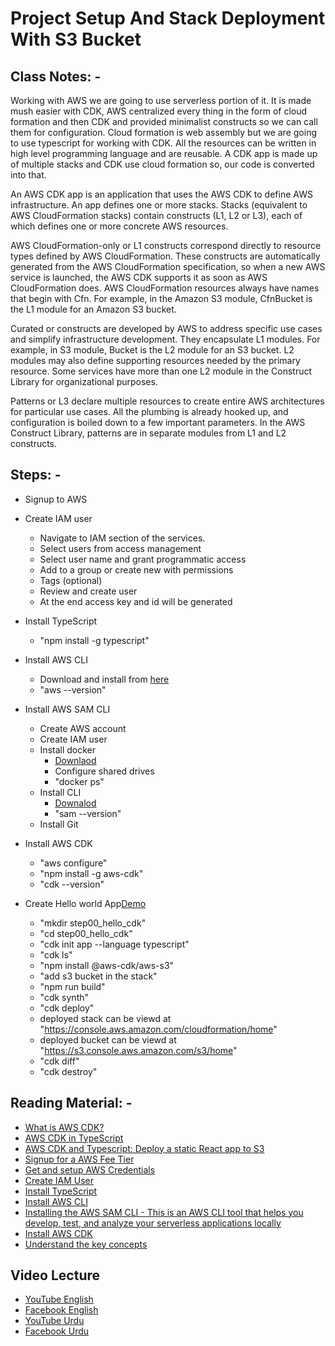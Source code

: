 # Project Setup And Stack Deployment With S3 Bucket

## Class Notes: -

Working with AWS we are going to use serverless portion of it. It is made mush easier with CDK, AWS centralized every thing in the form of cloud formation and then CDK and provided minimalist constructs so we can call them for configuration. Cloud formation is web assembly but we are going to use typescript for working with CDK. All the resources can be written in high level programming language and are reusable. A CDK app is made up of multiple stacks and CDK use cloud formation so, our code is converted into that.

An AWS CDK app is an application that uses the AWS CDK to define AWS infrastructure. An app defines one or more stacks. Stacks (equivalent to AWS CloudFormation stacks) contain constructs (L1, L2 or L3), each of which defines one or more concrete AWS resources.

AWS CloudFormation-only or L1 constructs correspond directly to resource types defined by AWS CloudFormation. These constructs are automatically generated from the AWS CloudFormation specification, so when a new AWS service is launched, the AWS CDK supports it as soon as AWS CloudFormation does. AWS CloudFormation resources always have names that begin with Cfn. For example, in the Amazon S3 module, CfnBucket is the L1 module for an Amazon S3 bucket.

Curated or constructs are developed by AWS to address specific use cases and simplify infrastructure development. They encapsulate L1 modules. For example, in S3 module, Bucket is the L2 module for an S3 bucket. L2 modules may also define supporting resources needed by the primary resource. Some services have more than one L2 module in the Construct Library for organizational purposes.

Patterns or L3 declare multiple resources to create entire AWS architectures for particular use cases. All the plumbing is already hooked up, and configuration is boiled down to a few important parameters. In the AWS Construct Library, patterns are in separate modules from L1 and L2 constructs.

## Steps: -

- Signup to AWS

- Create IAM user

  - Navigate to IAM section of the services.
  - Select users from access management
  - Select user name and grant programmatic access
  - Add to a group or create new with permissions
  - Tags (optional)
  - Review and create user
  - At the end access key and id will be generated

- Install TypeScript

  - "npm install -g typescript"

- Install AWS CLI

  - Download and install from [here](https://awscli.amazonaws.com/AWSCLIV2.msi)
  - "aws --version"

- Install AWS SAM CLI

  - Create AWS account
  - Create IAM user
  - Install docker
    - [Downlaod](https://docs.docker.com/docker-for-windows/install/)
    - Configure shared drives
    - "docker ps"
  - Install CLI
    - [Downalod](https://github.com/aws/aws-sam-cli/releases/latest/download/AWS_SAM_CLI_64_PY3.msi)
    - "sam --version"
  - Install Git

- Install AWS CDK

  - "aws configure"
  - "npm install -g aws-cdk"
  - "cdk --version"

- Create Hello world App[Demo](https://docs.aws.amazon.com/cdk/latest/guide/hello_world.html)
  - "mkdir step00_hello_cdk"
  - "cd step00_hello_cdk"
  - "cdk init app --language typescript"
  - "cdk ls"
  - "npm install @aws-cdk/aws-s3"
  - "add s3 bucket in the stack"
  - "npm run build"
  - "cdk synth"
  - "cdk deploy"
  - deployed stack can be viewd at "https://console.aws.amazon.com/cloudformation/home"
  - deployed bucket can be viewd at "https://s3.console.aws.amazon.com/s3/home"
  - "cdk diff"
  - "cdk destroy"

## Reading Material: -

- [What is AWS CDK?](https://serverless-stack.com/chapters/what-is-aws-cdk.html)
- [AWS CDK in TypeScript](https://docs.aws.amazon.com/cdk/latest/guide/work-with-cdk-typescript.html)
- [AWS CDK and Typescript: Deploy a static React app to S3](https://medium.com/swlh/aws-cdk-and-typescript-deploy-a-static-react-app-to-s3-df74193e9e3d)
- [Signup for a AWS Fee Tier](https://aws.amazon.com/free/)
- [Get and setup AWS Credentials](https://docs.aws.amazon.com/toolkit-for-vscode/latest/userguide/aws-credentials.html)
- [Create IAM User](https://docs.aws.amazon.com/IAM/latest/UserGuide/getting-started_create-admin-group.html)
- [Install TypeScript](https://www.npmjs.com/package/typescript)
- [Install AWS CLI](https://docs.aws.amazon.com/cli/latest/userguide/install-cliv2.html)
- [Installing the AWS SAM CLI - This is an AWS CLI tool that helps you develop, test, and analyze your serverless applications locally](https://docs.aws.amazon.com/serverless-application-model/latest/developerguide/serverless-sam-cli-install.html)
- [Install AWS CDK](https://docs.aws.amazon.com/cdk/latest/guide/getting_started.html)
- [Understand the key concepts](https://docs.aws.amazon.com/cdk/latest/guide/getting_started.html)

## Video Lecture

- [YouTube English](https://www.youtube.com/watch?v=UpuVx8c0-lA&ab_channel=PanacloudServerlessSaaSTraining)
- [Facebook English](https://web.facebook.com/zeeshanhanif/videos/10225191381716499?_rdc=1&_rdr)
- [YouTube Urdu](https://www.youtube.com/watch?v=xWF-LCTnSy4&ab_channel=PanacloudServerlessSaaSTraininginUrdu)
- [Facebook Urdu](https://web.facebook.com/zeeshanhanif/videos/10225203759985948?_rdc=1&_rdr)
